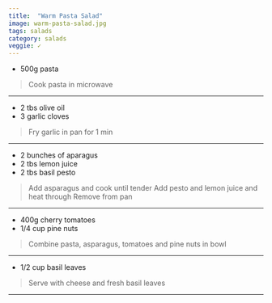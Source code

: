 ```yaml
---
title:  "Warm Pasta Salad"
image: warm-pasta-salad.jpg
tags: salads
category: salads
veggie: ✓
---
```


* 500g pasta

> Cook pasta in microwave

---

* 2 tbs olive oil
* 3 garlic cloves

> Fry garlic in pan for 1 min

---

* 2 bunches of aparagus
* 2 tbs lemon juice
* 2 tbs basil pesto

> Add asparagus and cook until tender
> Add pesto and lemon juice and heat through
> Remove from pan

--- 

* 400g cherry tomatoes
* 1/4 cup pine nuts

> Combine pasta, asparagus, tomatoes and pine nuts in bowl

--- 

* 1/2 cup basil leaves

> Serve with cheese and fresh basil leaves 

---
